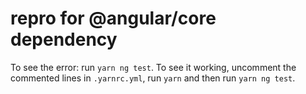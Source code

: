 # repro for @angular/core dependency

To see the error: run `yarn ng test`.
To see it working, uncomment the commented lines in `.yarnrc.yml`, run `yarn` and then run `yarn ng test`.
